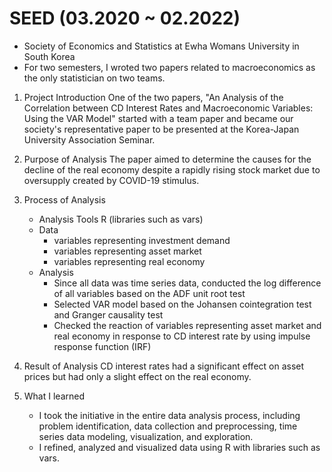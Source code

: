 # SEED (03.2020 ~ 02.2022)
* Society of Economics and Statistics at Ewha Womans University in South Korea
* For two semesters, I wroted two papers related to macroeconomics as the only statistician on two teams.

1. Project Introduction
   One of the two papers, "An Analysis of the Correlation between CD Interest Rates and Macroeconomic Variables: Using the VAR Model" started with a team paper and became our society's representative paper to be presented at the Korea-Japan University Association Seminar. 
   
2. Purpose of Analysis
    The paper aimed to determine the causes for the decline of the real economy despite a rapidly rising stock market due to oversupply created by COVID-19 stimulus.

3. Process of Analysis
   * Analysis Tools
     R (libraries such as vars)
   * Data
     - variables representing investment demand
     - variables representing asset market
     - variables representing real economy
   * Analysis
     - Since all data was time series data, conducted the log difference of all variables based on the ADF unit root test
     - Selected VAR model based on the Johansen cointegration test and Granger causality test
     - Checked the reaction of variables representing asset market and real economy in response to CD interest rate by using impulse response function (IRF)

4. Result of Analysis
     CD interest rates had a significant effect on asset prices but had only a slight effect on the real economy.

5. What I learned
   * I took the initiative in the entire data analysis process, including problem identification, data collection and preprocessing, time series data modeling, visualization, and exploration.
   * I refined, analyzed and visualized data using R with libraries such as vars. 
